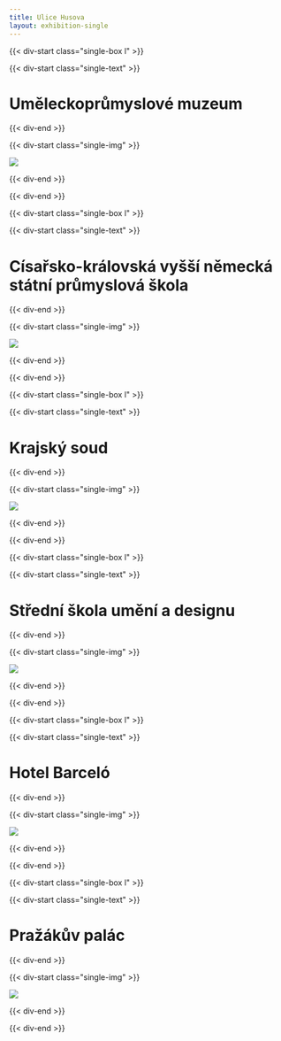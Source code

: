```yaml
---
title: Ulice Husova
layout: exhibition-single
---
```


{{< div-start class="single-box l" >}}

{{< div-start class="single-text" >}}

# Uměleckoprůmyslové muzeum

{{< div-end >}}

{{< div-start class="single-img" >}}

[![](/imgs/exhibition/umprum.jpg)](/imgs/exhibition/umprum.jpg)

{{< div-end >}}

{{< div-end >}}

{{< div-start class="single-box l" >}}

{{< div-start class="single-text" >}}

# Císařsko-královská vyšší německá státní průmyslová škola

{{< div-end >}}

{{< div-start class="single-img" >}}

[![](/imgs/exhibition/umprum-magi.jpg)](/imgs/exhibition/umprum-magi.jpg)

{{< div-end >}}

{{< div-end >}}

{{< div-start class="single-box l" >}}

{{< div-start class="single-text" >}}

# Krajský soud

{{< div-end >}}

{{< div-start class="single-img" >}}

[![](/imgs/exhibition/krajsoud.jpg)](/imgs/exhibition/krajsoud.jpg)

{{< div-end >}}

{{< div-end >}}

{{< div-start class="single-box l" >}}

{{< div-start class="single-text" >}}

# Střední škola umění a designu

{{< div-end >}}

{{< div-start class="single-img" >}}

[![](/imgs/exhibition/ss.jpeg)](/imgs/exhibition/ss.jpeg)

{{< div-end >}}

{{< div-end >}}

{{< div-start class="single-box l" >}}

{{< div-start class="single-text" >}}

# Hotel Barceló

{{< div-end >}}

{{< div-start class="single-img" >}}

[![](/imgs/exhibition/barcelo.jpeg)](/imgs/exhibition/barcelo.jpeg)

{{< div-end >}}

{{< div-end >}}

{{< div-start class="single-box l" >}}

{{< div-start class="single-text" >}}

# Pražákův palác

{{< div-end >}}

{{< div-start class="single-img" >}}

[![](/imgs/exhibition/prazak.jpg)](/imgs/exhibition/prazak.jpg)

{{< div-end >}}

{{< div-end >}}